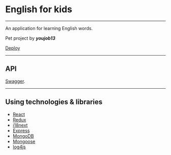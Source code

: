 # English for kids

---
An application for learning English words.

Pet project by ***youjob13***

[Deploy](https://peaceful-liskov-e456f5.netlify.app/#/React/)

---
## API
[Swagger](https://efk-serrver.herokuapp.com/api-docs/).
***
## Using technologies & libraries
+ [React](https://reactjs.org/)
+ [Redux](https://redux.js.org/)
+ [i18next](https://www.i18next.com/)
+ [Express](https://expressjs.com/)
+ [MongoDB](https://www.mongodb.com/)
+ [Mongoose](https://mongoosejs.com/)
+ [log4js](https://github.com/log4js-node/log4js-node)
